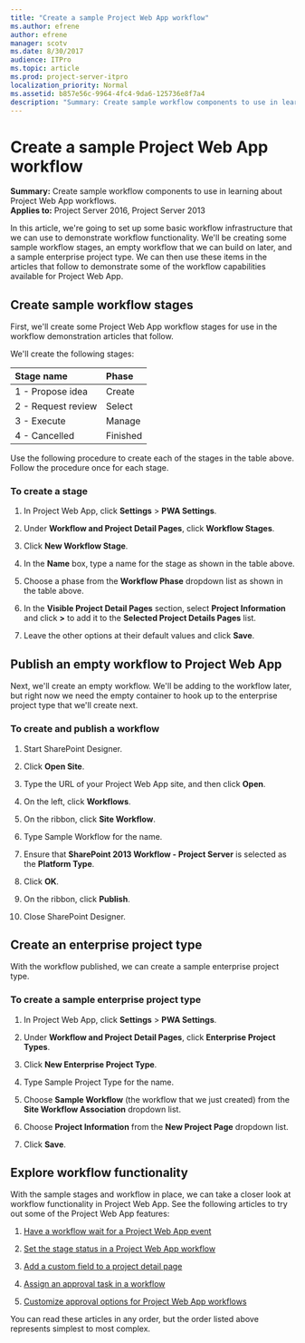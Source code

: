 ```yaml
---
title: "Create a sample Project Web App workflow"
ms.author: efrene
author: efrene
manager: scotv
ms.date: 8/30/2017
audience: ITPro
ms.topic: article
ms.prod: project-server-itpro
localization_priority: Normal
ms.assetid: b857e56c-9964-4fc4-9da6-125736e8f7a4
description: "Summary: Create sample workflow components to use in learning about Project Web App workflows."
---
```


# Create a sample Project Web App workflow
 
 **Summary:** Create sample workflow components to use in learning about Project Web App workflows.<br/>
**Applies to:** Project Server 2016, Project Server 2013
  
In this article, we're going to set up some basic workflow infrastructure that we can use to demonstrate workflow functionality. We'll be creating some sample workflow stages, an empty workflow that we can build on later, and a sample enterprise project type. We can then use these items in the articles that follow to demonstrate some of the workflow capabilities available for Project Web App.
  
## Create sample workflow stages

First, we'll create some Project Web App workflow stages for use in the workflow demonstration articles that follow.
  
We'll create the following stages:
  
|**Stage name**|**Phase**|
|:-----|:-----|
|1 - Propose idea  <br/> |Create  <br/> |
|2 - Request review  <br/> |Select  <br/> |
|3 - Execute  <br/> |Manage  <br/> |
|4 - Cancelled  <br/> |Finished  <br/> |
   
Use the following procedure to create each of the stages in the table above. Follow the procedure once for each stage.
  
### To create a stage

1. In Project Web App, click **Settings** > **PWA Settings**.
    
2. Under **Workflow and Project Detail Pages**, click **Workflow Stages**.
    
3. Click **New Workflow Stage**.
    
4. In the **Name** box, type a name for the stage as shown in the table above.
    
5. Choose a phase from the **Workflow Phase** dropdown list as shown in the table above.
    
6. In the **Visible Project Detail Pages** section, select **Project Information** and click **>** to add it to the **Selected Project Details Pages** list.
    
7. Leave the other options at their default values and click **Save**.
    
## Publish an empty workflow to Project Web App

Next, we'll create an empty workflow. We'll be adding to the workflow later, but right now we need the empty container to hook up to the enterprise project type that we'll create next.
  
### To create and publish a workflow

1. Start SharePoint Designer.
    
2. Click **Open Site**.
    
3. Type the URL of your Project Web App site, and then click **Open**.
    
4. On the left, click **Workflows**.
    
5. On the ribbon, click **Site Workflow**.
    
6. Type Sample Workflow for the name.
    
7. Ensure that **SharePoint 2013 Workflow - Project Server** is selected as the **Platform Type**.
    
8. Click **OK**.
    
9. On the ribbon, click **Publish**.
    
10. Close SharePoint Designer.
    
## Create an enterprise project type

With the workflow published, we can create a sample enterprise project type.
  
### To create a sample enterprise project type

1. In Project Web App, click **Settings** > **PWA Settings**.
    
2. Under **Workflow and Project Detail Pages**, click **Enterprise Project Types**.
    
3. Click **New Enterprise Project Type**.
    
4. Type Sample Project Type for the name.
    
5. Choose **Sample Workflow** (the workflow that we just created) from the **Site Workflow Association** dropdown list.
    
6. Choose **Project Information** from the **New Project Page** dropdown list.
    
7. Click **Save**.
    
## Explore workflow functionality

With the sample stages and workflow in place, we can take a closer look at workflow functionality in Project Web App. See the following articles to try out some of the Project Web App features:
  
1. [Have a workflow wait for a Project Web App event](have-a-workflow-wait-for-a-project-web-app-event.md)
    
2. [Set the stage status in a Project Web App workflow](set-the-stage-status-in-a-project-web-app-workflow.md)
    
3. [Add a custom field to a project detail page](add-a-custom-field-to-a-project-detail-page.md)
    
4. [Assign an approval task in a workflow](assign-an-approval-task-in-a-workflow.md)
    
5. [Customize approval options for Project Web App workflows](customize-approval-options-for-project-web-app-workflows.md)
    
You can read these articles in any order, but the order listed above represents simplest to most complex.
  

